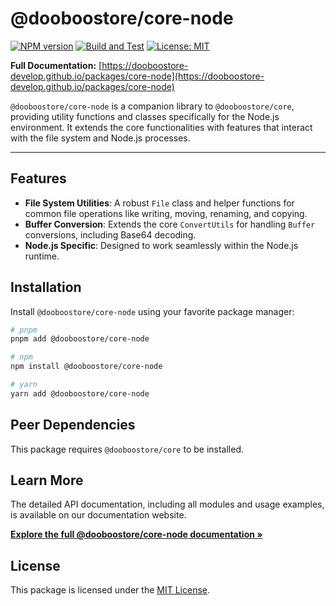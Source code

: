 # @dooboostore/core-node

[![NPM version](https://img.shields.io/npm/v/@dooboostore/core-node.svg?style=flat-square)](https://www.npmjs.com/package/@dooboostore/core-node)
[![Build and Test](https://github.com/dooboostore-develop/packages/actions/workflows/main.yaml/badge.svg?branch=main)](https://github.com/dooboostore-develop/packages/actions/workflows/main.yaml)
[![License: MIT](https://img.shields.io/badge/License-MIT-yellow.svg?style=flat-square)](https://opensource.org/licenses/MIT)

**Full Documentation:** [https://dooboostore-develop.github.io/packages/core-node](https://dooboostore-develop.github.io/packages/core-node)

`@dooboostore/core-node` is a companion library to `@dooboostore/core`, providing utility functions and classes specifically for the Node.js environment. It extends the core functionalities with features that interact with the file system and Node.js processes.

---

## Features

-   **File System Utilities**: A robust `File` class and helper functions for common file operations like writing, moving, renaming, and copying.
-   **Buffer Conversion**: Extends the core `ConvertUtils` for handling `Buffer` conversions, including Base64 decoding.
-   **Node.js Specific**: Designed to work seamlessly within the Node.js runtime.

## Installation

Install `@dooboostore/core-node` using your favorite package manager:

```bash
# pnpm
pnpm add @dooboostore/core-node

# npm
npm install @dooboostore/core-node

# yarn
yarn add @dooboostore/core-node
```

## Peer Dependencies

This package requires `@dooboostore/core` to be installed.

## Learn More

The detailed API documentation, including all modules and usage examples, is available on our documentation website.

**[Explore the full @dooboostore/core-node documentation &raquo;](https://dooboostore-develop.github.io/packages/core-node)**

## License

This package is licensed under the [MIT License](https://opensource.org/licenses/MIT).